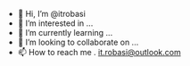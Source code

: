 - 👋 Hi, I’m @itrobasi
- 👀 I’m interested in ...
- 🌱 I’m currently learning ...
- 💞️ I’m looking to collaborate on ...
- 📫 How to reach me .
it.robasi@outlook.com

<!---
itrobasi/itrobasi is a ✨ special ✨ repository because its `README.md` (this file) appears on your GitHub profile.
You can click the Preview link to take a look at your changes.
--->
